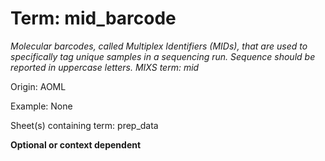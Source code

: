 # Term: mid_barcode

*Molecular barcodes, called Multiplex Identifiers (MIDs), that are used to specifically tag unique samples in a sequencing run. Sequence should be reported in uppercase letters.
MIXS term: mid*

Origin: AOML

Example: None

Sheet(s) containing term: prep_data

**Optional or context dependent**